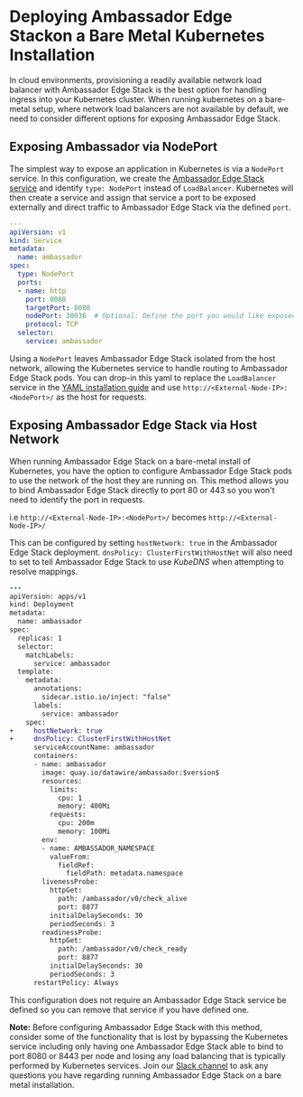 # Deploying Ambassador Edge Stackon a Bare Metal Kubernetes Installation

In cloud environments, provisioning a readily available network load balancer with Ambassador Edge Stack is the best option for handling ingress into your Kubernetes cluster. When running kubernetes on a bare-metal setup, where network load balancers are not available by default, we need to consider different options for exposing Ambassador Edge Stack.

## Exposing Ambassador via NodePort

The simplest way to expose an application in Kubernetes is via a `NodePort` service. In this configuration, we create the [Ambassador Edge Stack service](/user-guide/getting-started#2-defining-the-ambassador-service) and identify `type: NodePort` instead of `LoadBalancer`. Kubernetes will then create a service and assign that service a port to be exposed externally and direct traffic to Ambassador Edge Stack via the defined `port`.

```yaml
---
apiVersion: v1
kind: Service
metadata:
  name: ambassador
spec:
  type: NodePort
  ports:
  - name: http
    port: 8088
    targetPort: 8080
    nodePort: 30036  # Optional: Define the port you would like exposed
    protocol: TCP
  selector:
    service: ambassador
```

Using a `NodePort` leaves Ambassador Edge Stack isolated from the host network, allowing the Kubernetes service to handle routing to Ambassador Edge Stack pods. You can drop-in this yaml to replace the `LoadBalancer` service in the [YAML installation guide](/user-guide/getting-started) and use `http://<External-Node-IP>:<NodePort>/` as the host for requests. 

## Exposing Ambassador Edge Stack via Host Network

When running Ambassador Edge Stack on a bare-metal install of Kubernetes, you have the option to configure Ambassador Edge Stack pods to use the network of the host they are running on. This method allows you to bind Ambassador Edge Stack directly to port 80 or 443 so you won't need to identify the port in requests.

i.e `http://<External-Node-IP>:<NodePort>/` becomes `http://<External-Node-IP>/`

This can be configured by setting `hostNetwork: true` in the Ambassador Edge Stack deployment. `dnsPolicy: ClusterFirstWithHostNet` will also need to set to tell Ambassador Edge Stack to use *KubeDNS* when attempting to resolve mappings.

```diff
---
apiVersion: apps/v1
kind: Deployment
metadata:
  name: ambassador
spec:
  replicas: 1
  selector:
    matchLabels:
      service: ambassador
  template:
    metadata:
      annotations:
        sidecar.istio.io/inject: "false"
      labels:
        service: ambassador
    spec:
+     hostNetwork: true
+     dnsPolicy: ClusterFirstWithHostNet
      serviceAccountName: ambassador
      containers:
      - name: ambassador
        image: quay.io/datawire/ambassador:$version$
        resources:
          limits:
            cpu: 1
            memory: 400Mi
          requests:
            cpu: 200m
            memory: 100Mi
        env:
        - name: AMBASSADOR_NAMESPACE
          valueFrom:
            fieldRef:
              fieldPath: metadata.namespace          
        livenessProbe:
          httpGet:
            path: /ambassador/v0/check_alive
            port: 8877
          initialDelaySeconds: 30
          periodSeconds: 3
        readinessProbe:
          httpGet:
            path: /ambassador/v0/check_ready
            port: 8877
          initialDelaySeconds: 30
          periodSeconds: 3
      restartPolicy: Always
```

This configuration does not require an Ambassador Edge Stack service be defined so you can remove that service if you have defined one.

**Note:** Before configuring Ambassador Edge Stack with this method, consider some of the functionality that is lost by bypassing the Kubernetes service including only having one Ambassador Edge Stack able to bind to port 8080 or 8443 per node and losing any load balancing that is typically performed by Kubernetes services. Join our [Slack channel](https://d6e.co/slack) to ask any questions you have regarding running Ambassador Edge Stack on a bare metal installation.
